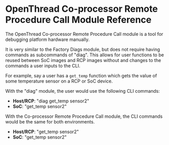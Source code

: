 # OpenThread Co-processor Remote Procedure Call Module Reference

The OpenThread Co-processor Remote Procedure Call module is a tool for debugging platform hardware manually.

It is very similar to the Factory Diags module, but does not require having commands as subcommands of "diag". This allows for user functions to be reused between SoC images and RCP images without and changes to the commands a user inputs to the CLI.

For example, say a user has a `get_temp` function which gets the value of some temperature sensor on a RCP or SoC device.

With the "diag" module, the user would use the following CLI commands:

- **Host/RCP**: "diag get_temp sensor2"
- **SoC**: "get_temp sensor2"

With the Co-processor Remote Procedure Call module, the CLI commands would be the same for both environments.

- **Host/RCP**: "get_temp sensor2"
- **SoC**: "get_temp sensor2"
